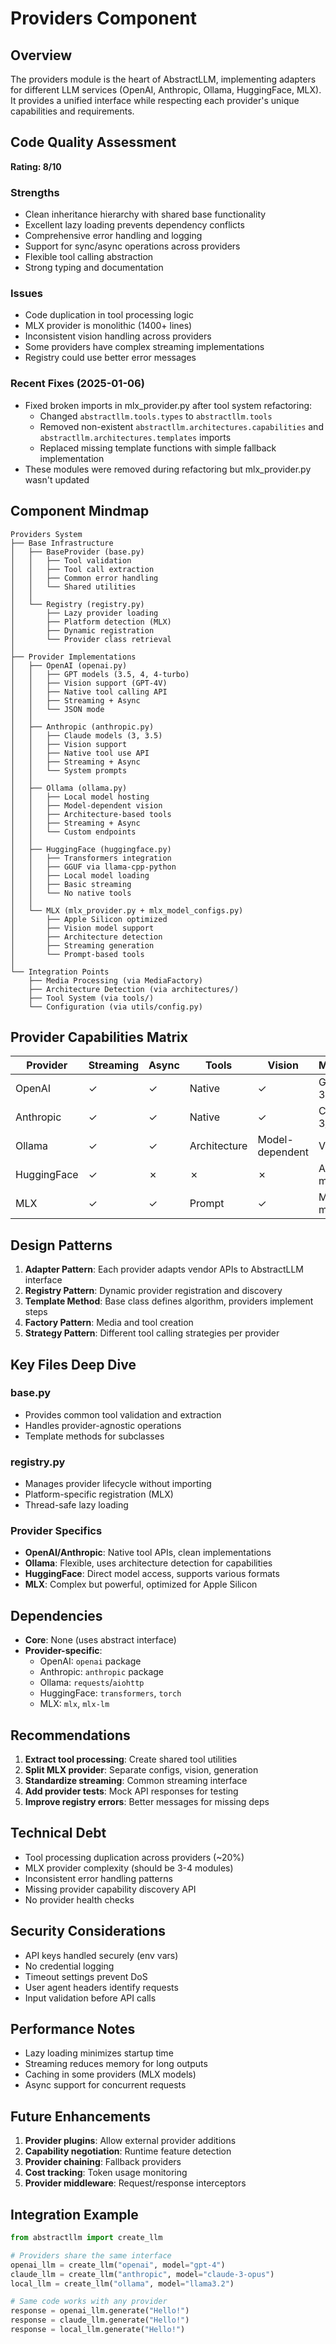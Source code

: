 # Providers Component

## Overview
The providers module is the heart of AbstractLLM, implementing adapters for different LLM services (OpenAI, Anthropic, Ollama, HuggingFace, MLX). It provides a unified interface while respecting each provider's unique capabilities and requirements.

## Code Quality Assessment
**Rating: 8/10**

### Strengths
- Clean inheritance hierarchy with shared base functionality
- Excellent lazy loading prevents dependency conflicts
- Comprehensive error handling and logging
- Support for sync/async operations across providers
- Flexible tool calling abstraction
- Strong typing and documentation

### Issues
- Code duplication in tool processing logic
- MLX provider is monolithic (1400+ lines)
- Inconsistent vision handling across providers
- Some providers have complex streaming implementations
- Registry could use better error messages

### Recent Fixes (2025-01-06)
- Fixed broken imports in mlx_provider.py after tool system refactoring:
  - Changed `abstractllm.tools.types` to `abstractllm.tools` 
  - Removed non-existent `abstractllm.architectures.capabilities` and `abstractllm.architectures.templates` imports
  - Replaced missing template functions with simple fallback implementation
- These modules were removed during refactoring but mlx_provider.py wasn't updated

## Component Mindmap
```
Providers System
├── Base Infrastructure
│   ├── BaseProvider (base.py)
│   │   ├── Tool validation
│   │   ├── Tool call extraction
│   │   ├── Common error handling
│   │   └── Shared utilities
│   │
│   └── Registry (registry.py)
│       ├── Lazy provider loading
│       ├── Platform detection (MLX)
│       ├── Dynamic registration
│       └── Provider class retrieval
│
├── Provider Implementations
│   ├── OpenAI (openai.py)
│   │   ├── GPT models (3.5, 4, 4-turbo)
│   │   ├── Vision support (GPT-4V)
│   │   ├── Native tool calling API
│   │   ├── Streaming + Async
│   │   └── JSON mode
│   │
│   ├── Anthropic (anthropic.py)
│   │   ├── Claude models (3, 3.5)
│   │   ├── Vision support
│   │   ├── Native tool use API
│   │   ├── Streaming + Async
│   │   └── System prompts
│   │
│   ├── Ollama (ollama.py)
│   │   ├── Local model hosting
│   │   ├── Model-dependent vision
│   │   ├── Architecture-based tools
│   │   ├── Streaming + Async
│   │   └── Custom endpoints
│   │
│   ├── HuggingFace (huggingface.py)
│   │   ├── Transformers integration
│   │   ├── GGUF via llama-cpp-python
│   │   ├── Local model loading
│   │   ├── Basic streaming
│   │   └── No native tools
│   │
│   └── MLX (mlx_provider.py + mlx_model_configs.py)
│       ├── Apple Silicon optimized
│       ├── Vision model support
│       ├── Architecture detection
│       ├── Streaming generation
│       └── Prompt-based tools
│
└── Integration Points
    ├── Media Processing (via MediaFactory)
    ├── Architecture Detection (via architectures/)
    ├── Tool System (via tools/)
    └── Configuration (via utils/config.py)
```

## Provider Capabilities Matrix
| Provider | Streaming | Async | Tools | Vision | Models |
|----------|-----------|-------|-------|--------|---------|
| OpenAI | ✓ | ✓ | Native | ✓ | GPT-3.5/4 |
| Anthropic | ✓ | ✓ | Native | ✓ | Claude 3/3.5 |
| Ollama | ✓ | ✓ | Architecture | Model-dependent | Various |
| HuggingFace | ✓ | ✗ | ✗ | ✗ | Any HF model |
| MLX | ✓ | ✓ | Prompt | ✓ | MLX models |

## Design Patterns
1. **Adapter Pattern**: Each provider adapts vendor APIs to AbstractLLM interface
2. **Registry Pattern**: Dynamic provider registration and discovery
3. **Template Method**: Base class defines algorithm, providers implement steps
4. **Factory Pattern**: Media and tool creation
5. **Strategy Pattern**: Different tool calling strategies per provider

## Key Files Deep Dive

### base.py
- Provides common tool validation and extraction
- Handles provider-agnostic operations
- Template methods for subclasses

### registry.py
- Manages provider lifecycle without importing
- Platform-specific registration (MLX)
- Thread-safe lazy loading

### Provider Specifics
- **OpenAI/Anthropic**: Native tool APIs, clean implementations
- **Ollama**: Flexible, uses architecture detection for capabilities
- **HuggingFace**: Direct model access, supports various formats
- **MLX**: Complex but powerful, optimized for Apple Silicon

## Dependencies
- **Core**: None (uses abstract interface)
- **Provider-specific**:
  - OpenAI: `openai` package
  - Anthropic: `anthropic` package
  - Ollama: `requests`/`aiohttp`
  - HuggingFace: `transformers`, `torch`
  - MLX: `mlx`, `mlx-lm`

## Recommendations
1. **Extract tool processing**: Create shared tool utilities
2. **Split MLX provider**: Separate configs, vision, generation
3. **Standardize streaming**: Common streaming interface
4. **Add provider tests**: Mock API responses for testing
5. **Improve registry errors**: Better messages for missing deps

## Technical Debt
- Tool processing duplication across providers (~20%)
- MLX provider complexity (should be 3-4 modules)
- Inconsistent error handling patterns
- Missing provider capability discovery API
- No provider health checks

## Security Considerations
- API keys handled securely (env vars)
- No credential logging
- Timeout settings prevent DoS
- User agent headers identify requests
- Input validation before API calls

## Performance Notes
- Lazy loading minimizes startup time
- Streaming reduces memory for long outputs
- Caching in some providers (MLX models)
- Async support for concurrent requests

## Future Enhancements
1. **Provider plugins**: Allow external provider additions
2. **Capability negotiation**: Runtime feature detection
3. **Provider chaining**: Fallback providers
4. **Cost tracking**: Token usage monitoring
5. **Provider middleware**: Request/response interceptors

## Integration Example
```python
from abstractllm import create_llm

# Providers share the same interface
openai_llm = create_llm("openai", model="gpt-4")
claude_llm = create_llm("anthropic", model="claude-3-opus")
local_llm = create_llm("ollama", model="llama3.2")

# Same code works with any provider
response = openai_llm.generate("Hello!")
response = claude_llm.generate("Hello!")
response = local_llm.generate("Hello!")
```